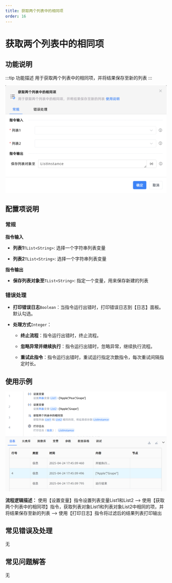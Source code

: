 ```yaml
---
title: 获取两个列表中的相同项
order: 16
---
```


# 获取两个列表中的相同项

## 功能说明

:::tip 功能描述
用于获取两个列表中的相同项，并将结果保存至新的列表
:::

![获取两个列表中的相同项](../../../assets/获取两个列表中的相同项_command.png)

## 配置项说明

### 常规

**指令输入**

- **列表1**`TList<String>`: 选择一个字符串列表变量

- **列表2**`TList<String>`: 选择一个字符串列表变量


**指令输出**

- **保存列表对象至**`TList<String>`: 指定一个变量，用来保存新建的列表

### 错误处理

- **打印错误日志**`Boolean`：当指令运行出错时，打印错误日志到【日志】面板。默认勾选。

- **处理方式**`Integer`：

    - **终止流程**：指令运行出错时，终止流程。

    - **忽略异常并继续执行**：指令运行出错时，忽略异常，继续执行流程。

    - **重试此指令**：指令运行出错时，重试运行指定次数指令，每次重试间隔指定时长。

## 使用示例

![获取两个列表中的相同项](../../../assets/获取两个列表中的相同项_demo.png)

**流程逻辑描述：** 使用【设置变量】指令设置列表变量List1和List2 --> 使用【获取两个列表中的相同项】指令，获取列表对象List1和列表对象List2中相同的项，并将结果保存至新的列表 --> 使用【打印日志】指令将过滤后的结果列表打印输出

## 常见错误及处理

无

## 常见问题解答

无

